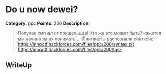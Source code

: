 # Do u now dewei?


**Category:** ppc
**Points:** 200
**Description:**

> Получен сигнал от пришельцев! Что же это может быть? кажется мы начинаем их понимать....
> Лингвисты распознали синтксис: https://innoctf.hackforces.com/files/ppc/200/syntax.txt
> https://innoctf.hackforces.com/files/ppc/200/task

## WriteUp 

